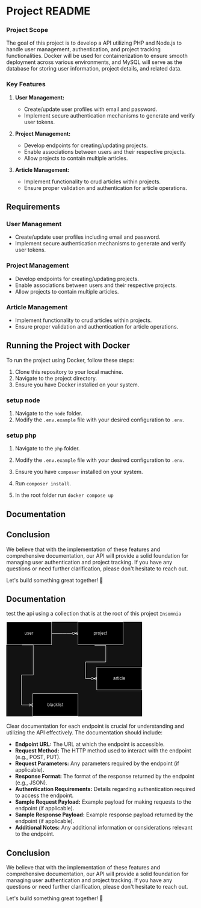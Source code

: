 # Project README

### Project Scope

The goal of this project is to develop a API utilizing PHP and Node.js to handle user management, authentication, and project tracking functionalities. Docker will be used for containerization to ensure smooth deployment across various environments, and MySQL will serve as the database for storing user information, project details, and related data.

### Key Features

1. **User Management:**

   - Create/update user profiles with email and password.
   - Implement secure authentication mechanisms to generate and verify user tokens.

2. **Project Management:**

   - Develop endpoints for creating/updating projects.
   - Enable associations between users and their respective projects.
   - Allow projects to contain multiple articles.

3. **Article Management:**
   - Implement functionality to crud articles within projects.
   - Ensure proper validation and authentication for article operations.

## Requirements

### User Management

- Create/update user profiles including email and password.
- Implement secure authentication mechanisms to generate and verify user tokens.

### Project Management

- Develop endpoints for creating/updating projects.
- Enable associations between users and their respective projects.
- Allow projects to contain multiple articles.

### Article Management

- Implement functionality to crud articles within projects.
- Ensure proper validation and authentication for article operations.

## Running the Project with Docker

To run the project using Docker, follow these steps:

1. Clone this repository to your local machine.
2. Navigate to the project directory.
3. Ensure you have Docker installed on your system.

### setup node

1. Navigate to the `node` folder.
2. Modify the `.env.example` file with your desired configuration to `.env`.

### setup php

1. Navigate to the `php` folder.
2. Modify the `.env.example` file with your desired configuration to `.env`.
3. Ensure you have `composer` installed on your system.
4. Run `composer install`.

5. In the root folder run `docker compose up`

## Documentation

## Conclusion

We believe that with the implementation of these features and comprehensive documentation, our API will provide a solid foundation for managing user authentication and project tracking. If you have any questions or need further clarification, please don't hesitate to reach out.

Let's build something great together! 🚀

## Documentation

test the api using a collection that is at the root of this project `Insomnia`

![Alt text](<Diagrama sem nome.drawio.png>)

Clear documentation for each endpoint is crucial for understanding and utilizing the API effectively. The documentation should include:

- **Endpoint URL:** The URL at which the endpoint is accessible.
- **Request Method:** The HTTP method used to interact with the endpoint (e.g., POST, PUT).
- **Request Parameters:** Any parameters required by the endpoint (if applicable).
- **Response Format:** The format of the response returned by the endpoint (e.g., JSON).
- **Authentication Requirements:** Details regarding authentication required to access the endpoint.
- **Sample Request Payload:** Example payload for making requests to the endpoint (if applicable).
- **Sample Response Payload:** Example response payload returned by the endpoint (if applicable).
- **Additional Notes:** Any additional information or considerations relevant to the endpoint.

## Conclusion

We believe that with the implementation of these features and comprehensive documentation, our API will provide a solid foundation for managing user authentication and project tracking. If you have any questions or need further clarification, please don't hesitate to reach out.

Let's build something great together! 🚀
